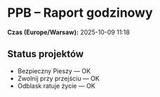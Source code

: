 # PPB – Raport godzinowy
**Czas (Europe/Warsaw):** 2025-10-09 11:18

## Status projektów
- Bezpieczny Pieszy — OK
- Zwolnij przy przejściu — OK
- Odblask ratuje życie — OK

